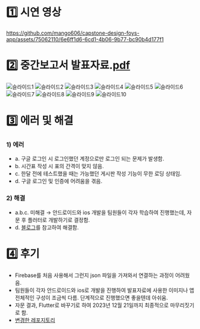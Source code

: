 # 1️⃣ 시연 영상
https://github.com/mango606/capstone-design-foys-app/assets/75062110/6e6ff1d6-6cd1-4b06-9b77-bc90b4d177f1

# 2️⃣ 중간보고서 발표자료.[pdf](https://drive.google.com/file/d/1MfyeFPzA_X2sRPzDMR9ZdxvQAbx25YhQ/view?usp=sharing)
![슬라이드1](https://github.com/mango606/capstone-design-foys-app/assets/75062110/bde782b5-8a85-422d-8f92-e94fa90dcd6f)
![슬라이드2](https://github.com/mango606/capstone-design-foys-app/assets/75062110/edbb570d-dd34-44ad-ba85-80cea5a64fae)
![슬라이드3](https://github.com/mango606/capstone-design-foys-app/assets/75062110/f443d4f2-e593-41aa-a0e6-64bebb034f72)
![슬라이드4](https://github.com/mango606/capstone-design-foys-app/assets/75062110/d657efae-6ea7-42d3-8603-7f525c1c1a5d)
![슬라이드5](https://github.com/mango606/capstone-design-foys-app/assets/75062110/e716c82d-fff2-4716-aaff-9c5a2a77110d)
![슬라이드6](https://github.com/mango606/capstone-design-foys-app/assets/75062110/f6c52c89-5858-44d5-b13f-d3dd095959c8)
![슬라이드7](https://github.com/mango606/capstone-design-foys-app/assets/75062110/fb21b8ba-dc94-479d-9f5a-97ee81944315)
![슬라이드8](https://github.com/mango606/capstone-design-foys-app/assets/75062110/1dee862f-9e2e-431b-b0e7-735c4fbf5b7c)
![슬라이드9](https://github.com/mango606/capstone-design-foys-app/assets/75062110/b2c1e5a8-eb75-4ebf-8168-8497680f203b)
![슬라이드10](https://github.com/mango606/capstone-design-foys-app/assets/75062110/ecf87798-5fe0-4002-ac6e-59a6c6b52930)

# 3️⃣ 에러 및 해결
### 1) 에러
- a. 구글 로그인 시 로그인했던 계정으로만 로그인 되는 문제가 발생함.
- b. 시간표 작성 시 표의 간격이 맞지 않음.
- c. 한달 전에 테스트했을 때는 가능했던 게시판 작성 기능이 무한 로딩 상태임.
- d. 구글 로그인 및 인증에 어려움을 겪음.
### 2) 해결
- a.b.c. 미해결 → 안드로이드와 ios 개발을 팀원들이 각자 학습하여 진행했는데, 자문 후 플러터로 개발하기로 결정함.
- d. [블로그](https://codenet.tistory.com/31)를 참고하여 해결함.
# 4️⃣ 후기
- Firebase를 처음 사용해서 그런지 json 파일을 가져와서 연결하는 과정이 어려웠음.
- 팀원들이 각자 안드로이드와 ios로 개발을 진행하여 발표자료에 사용한 이미지나 앱 전체적인 구성이 조금씩 다름. 단계적으로 진행했으면 좋을텐데 아쉬움.
- 자문 결과, Flutter로 바꾸기로 하여 2023년 12월 21일까지 최종적으로 마무리짓기로 함.
- [변경한 레포지토리](https://github.com/namudongs/kangwonuniv-capstone-flutter.git)
